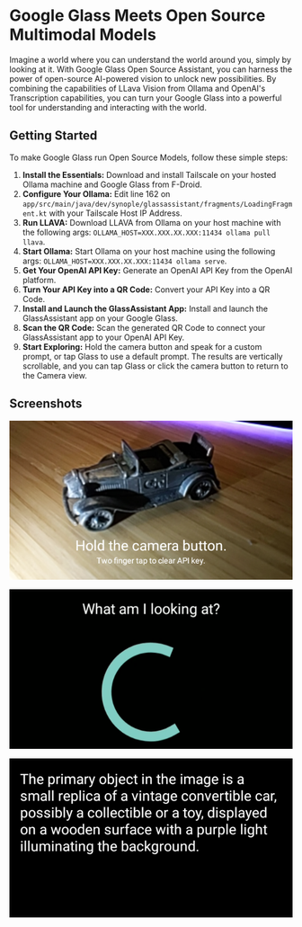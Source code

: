 # Google Glass Meets Open Source Multimodal Models

Imagine a world where you can understand the world around you, simply by looking at it. With Google Glass Open Source Assistant, you can harness the power of open-source AI-powered vision to unlock new possibilities. By combining the capabilities of LLava Vision from Ollama and OpenAI's Transcription capabilities, you can turn your Google Glass into a powerful tool for understanding and interacting with the world.

## Getting Started

To make Google Glass run Open Source Models, follow these simple steps:
1. **Install the Essentials:** Download and install Tailscale on your hosted Ollama machine and Google Glass from F-Droid.
2. **Configure Your Ollama:** Edit line 162 on `app/src/main/java/dev/synople/glassassistant/fragments/LoadingFragment.kt` with your Tailscale Host IP Address.
3. **Run LLAVA:** Download LLAVA from Ollama on your host machine with the following args: `OLLAMA_HOST=XXX.XXX.XX.XXX:11434 ollama pull llava`.
4. **Start Ollama:** Start Ollama on your host machine using the following args: `OLLAMA_HOST=XXX.XXX.XX.XXX:11434 ollama serve`.
5. **Get Your OpenAI API Key:** Generate an OpenAI API Key from the OpenAI platform.
6. **Turn Your API Key into a QR Code:** Convert your API Key into a QR Code.
7. **Install and Launch the GlassAssistant App:** Install and launch the GlassAssistant app on your Google Glass.
8. **Scan the QR Code:** Scan the generated QR Code to connect your GlassAssistant app to your OpenAI API Key.
9. **Start Exploring:** Hold the camera button and speak for a custom prompt, or tap Glass to use a default prompt. The results are vertically scrollable, and you can tap Glass or click the camera button to return to the Camera view.




## Screenshots
![A diecast model car is visible through Glass EE2 with application usage instructions on screen.](./README/camera.png)

![A transcription of the spoken text is visible, with a loading animation underneath](./README/loading.png)

![White text on a black background: The primary object in the image is a small replica of a vintage convertible car, possibly a collectible or a toy, displayed on a wooden surface with a purple light illuminating the background.](./README/result.png)
